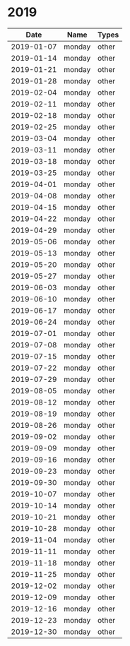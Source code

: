 # 2019

| Date       | Name   | Types |
|------------|--------|-------|
| 2019-01-07 | monday | other |
| 2019-01-14 | monday | other |
| 2019-01-21 | monday | other |
| 2019-01-28 | monday | other |
| 2019-02-04 | monday | other |
| 2019-02-11 | monday | other |
| 2019-02-18 | monday | other |
| 2019-02-25 | monday | other |
| 2019-03-04 | monday | other |
| 2019-03-11 | monday | other |
| 2019-03-18 | monday | other |
| 2019-03-25 | monday | other |
| 2019-04-01 | monday | other |
| 2019-04-08 | monday | other |
| 2019-04-15 | monday | other |
| 2019-04-22 | monday | other |
| 2019-04-29 | monday | other |
| 2019-05-06 | monday | other |
| 2019-05-13 | monday | other |
| 2019-05-20 | monday | other |
| 2019-05-27 | monday | other |
| 2019-06-03 | monday | other |
| 2019-06-10 | monday | other |
| 2019-06-17 | monday | other |
| 2019-06-24 | monday | other |
| 2019-07-01 | monday | other |
| 2019-07-08 | monday | other |
| 2019-07-15 | monday | other |
| 2019-07-22 | monday | other |
| 2019-07-29 | monday | other |
| 2019-08-05 | monday | other |
| 2019-08-12 | monday | other |
| 2019-08-19 | monday | other |
| 2019-08-26 | monday | other |
| 2019-09-02 | monday | other |
| 2019-09-09 | monday | other |
| 2019-09-16 | monday | other |
| 2019-09-23 | monday | other |
| 2019-09-30 | monday | other |
| 2019-10-07 | monday | other |
| 2019-10-14 | monday | other |
| 2019-10-21 | monday | other |
| 2019-10-28 | monday | other |
| 2019-11-04 | monday | other |
| 2019-11-11 | monday | other |
| 2019-11-18 | monday | other |
| 2019-11-25 | monday | other |
| 2019-12-02 | monday | other |
| 2019-12-09 | monday | other |
| 2019-12-16 | monday | other |
| 2019-12-23 | monday | other |
| 2019-12-30 | monday | other |
